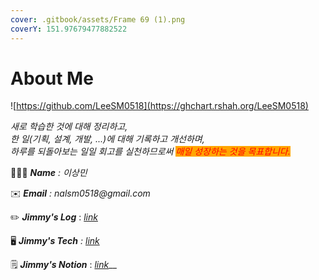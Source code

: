 ```yaml
---
cover: .gitbook/assets/Frame 69 (1).png
coverY: 151.97679477882522
---
```


# About Me



![https://github.com/LeeSM0518](https://ghchart.rshah.org/LeeSM0518)



_새로 학습한 것에 대해 정리하고,_\
_한 일(기획, 설계, 개발, ...)에 대해 기록하고 개선하며,_\
_하루를 되돌아보는 일일 회고를 실천하므로써 <mark style="color:red;background-color:orange;">매일 성장하는 것을 목표합니다.</mark>_

_<mark style="background-color:orange;"></mark>_

👨🏻‍💻 _**Name** : 이상민_

✉️ _**Email** : nalsm0518@gmail.com_

✏️ _**Jimmy's Log**_ :  [_link_](https://app.gitbook.com/s/VUGmlfST1Av763oCpLBq/)

🖥 _**Jimmy's Tech** :_ [_link_](https://app.gitbook.com/s/xFAbVboeQj3rgqWe5uLh/)

🗒 _**Jimmy's Notion**_ :  [_link_](https://equinox-dirigible-aec.notion.site/TIL-Today-I-Learned-v2-0-c0f409fd10244278bf5370735b9bcb82)__

